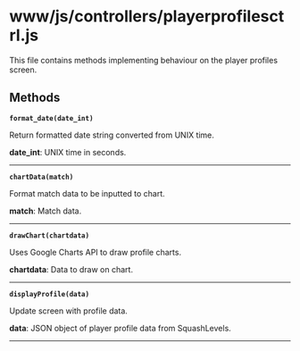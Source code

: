 # www/js/controllers/playerprofilesctrl.js

This file contains methods implementing behaviour on the player profiles screen.

## Methods

**`format_date(date_int)`**

Return formatted date string converted from UNIX time.

**date_int**: UNIX time in seconds.
<hr>

**`chartData(match)`**

Format match data to be inputted to chart.

**match**: Match data.
<hr>

**`drawChart(chartdata)`**

Uses Google Charts API to draw profile charts.

**chartdata**: Data to draw on chart.
<hr>

**`displayProfile(data)`**

Update screen with profile data.

**data**: JSON object of player profile data from SquashLevels.
<hr>
